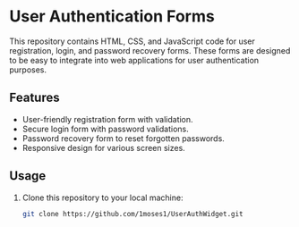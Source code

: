 # User Authentication Forms

This repository contains HTML, CSS, and JavaScript code for user registration, login, and password recovery forms. These forms are designed to be easy to integrate into web applications for user authentication purposes.

## Features

- User-friendly registration form with validation.
- Secure login form with password validations.
- Password recovery form to reset forgotten passwords.
- Responsive design for various screen sizes.

## Usage

1. Clone this repository to your local machine:

   ```bash
   git clone https://github.com/1moses1/UserAuthWidget.git
